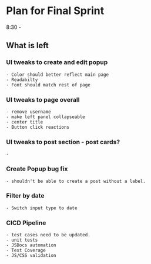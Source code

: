 # Plan for Final Sprint
8:30 - 

## What is left

### UI tweaks to create and edit popup
    - Color should better reflect main page
    - Readabilty
    - Font should match rest of page

### UI tweaks to page overall
    - remove username
    - make left panel collapseable
    - center title
    - Button click reactions

### UI tweaks to post section - post cards?
    - 

### Create Popup bug fix 
    - shouldn't be able to create a post without a label.

### Filter by date
    - Switch input type to date


### CICD Pipeline 
    - test cases need to be updated.  
    - unit tests
    - JSDocs automation
    - Test Coverage
    - JS/CSS validation

